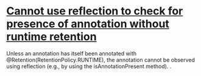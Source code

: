 # [Cannot use reflection to check for presence of annotation without runtime retention](https://spotbugs.readthedocs.io/en/latest/bugDescriptions.html#DMI_ANNOTATION_IS_NOT_VISIBLE_TO_REFLECTION)

 Unless an annotation has itself been annotated with  @Retention(RetentionPolicy.RUNTIME), the annotation cannot be observed using reflection
(e.g., by using the isAnnotationPresent method).
   .